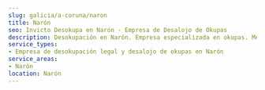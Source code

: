 ```yaml
---
slug: galicia/a-coruna/naron
title: Narón
seo: Invicto Desokupa en Narón - Empresa de Desalojo de Okupas
description: Desokupación en Narón. Empresa especializada en okupas. Mediación legal y desalojo express. Presupuesto gratuito.
service_types:
- Empresa de desokupación legal y desalojo de okupas en Narón
service_areas:
- Narón
location: Narón
---
```


